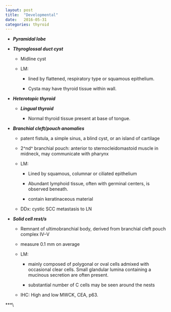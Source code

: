 ```yaml
---
layout: post
title:  "Developmental"
date:   2016-05-31 
categories: thyroid
---
```


-   ***Pyramidal lobe***

-   ***Thyroglossal duct cyst***

    -   Midline cyst

    -   LM:

        -   lined by flattened, respiratory type or squamous epithelium.

        -   Cysta may have thyroid tissue within wall.

-   ***Heterotopic thyroid***

    -   ***Lingual thyroid***

        -   Normal thyroid tissue present at base of tongue.

-   ***Branchial cleft/pouch anomalies***

    -   patent fistula, a simple sinus, a blind cyst, or an island of
        cartilage

    -   2^nd^ branchial pouch: anterior to sternocleidomastoid muscle in
        midneck, may communicate with pharynx

    -   LM:

        -   Lined by squamous, columnar or ciliated epithelium

        -   Abundant lymphoid tissue, often with germinal centers, is
            observed beneath.

        -   contain keratinaceous material

    -   DDx: cystic SCC metastasis to LN

-   ***Solid cell rest/s***

    -   Remnant of ultimobranchial body, derived from branchial cleft
        pouch complex IV–V

    -   measure 0.1 mm on average

    -   LM:

        -   mainly composed of polygonal or oval cells admixed with
            occasional clear cells. Small glandular lumina containing a
            mucinous secretion are often present.

        -   substantial number of C cells may be seen around the nests

    -   IHC: High and low MWCK, CEA, p63.

***\